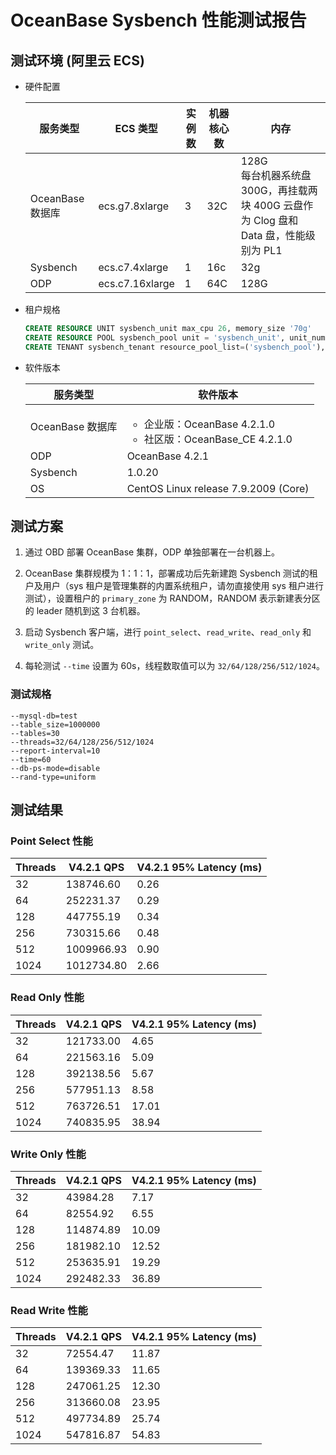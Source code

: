 # OceanBase Sysbench 性能测试报告

## 测试环境 (阿里云 ECS)

* 硬件配置  

    | 服务类型 | ECS 类型 | 实例数 | 机器核心数 | 内存 |
    | --- | --- | --- | --- | --- |
    | OceanBase 数据库 | ecs.g7.8xlarge | 3 | 32C | 128G <br>每台机器系统盘 300G，再挂载两块 400G 云盘作为 Clog 盘和 Data 盘，性能级别为 PL1|
    | Sysbench | ecs.c7.4xlarge | 1 | 16c | 32g |
    | ODP | ecs.c7.16xlarge | 1 | 64C | 128G |

* 租户规格

    ```sql
    CREATE RESOURCE UNIT sysbench_unit max_cpu 26, memory_size '70g'
    CREATE RESOURCE POOL sysbench_pool unit = 'sysbench_unit', unit_num = 1, zone_list=('zone1','zone2','zone3');
    CREATE TENANT sysbench_tenant resource_pool_list=('sysbench_pool'),  zone_list('zone1', 'zone2', 'zone3'), primary_zone=RANDOM, locality='F@zone1,F@zone2,F@zone3' set variables ob_compatibility_mode='mysql', ob_tcp_invited_nodes='%';
    ```

* 软件版本  

    | 服务类型 | 软件版本 |
    | --- | --- |
    | OceanBase 数据库 | <ul><li>企业版：OceanBase 4.2.1.0</li><li>社区版：OceanBase_CE 4.2.1.0 </li></ul> |
    | ODP | OceanBase 4.2.1 |
    | Sysbench | 1.0.20 |
    | OS | CentOS Linux release 7.9.2009 (Core) |

## 测试方案

1. 通过 OBD 部署 OceanBase 集群，ODP 单独部署在一台机器上。

2. OceanBase 集群规模为 1：1：1，部署成功后先新建跑 Sysbench 测试的租户及用户（sys 租户是管理集群的内置系统租户，请勿直接使用 sys 租户进行测试），设置租户的 `primary_zone` 为 RANDOM，RANDOM 表示新建表分区的 leader 随机到这 3 台机器。

3. 启动 Sysbench 客户端，进行 `point_select`、`read_write`、`read_only` 和 `write_only` 测试。

4. 每轮测试 `--time` 设置为 60s，线程数取值可以为 `32/64/128/256/512/1024`。

### 测试规格

```shell
--mysql-db=test 
--table_size=1000000 
--tables=30 
--threads=32/64/128/256/512/1024 
--report-interval=10 
--time=60
--db-ps-mode=disable
--rand-type=uniform
```

## 测试结果

### Point Select 性能

| Threads | V4.2.1 QPS | V4.2.1 95% Latency (ms) |
| --- | --- | --- |
| 32 | 138746.60 | 0.26 |
| 64 | 252231.37 | 0.29 |
| 128 | 447755.19 | 0.34 |
| 256 | 730315.66 | 0.48 |
| 512 | 1009966.93 | 0.90 |
| 1024 | 1012734.80 | 2.66 |

### Read Only 性能

| Threads | V4.2.1 QPS | V4.2.1 95% Latency (ms) |
| --- | --- | --- |
| 32 | 121733.00 | 4.65 |
| 64 | 221563.16 | 5.09 |
| 128 | 392138.56 | 5.67 |
| 256 | 577951.13 | 8.58 |
| 512 | 763726.51 | 17.01 |
| 1024 | 740835.95 | 38.94 |

### Write Only 性能

| Threads | V4.2.1 QPS | V4.2.1 95% Latency (ms) |
| --- | --- | --- |
| 32 | 43984.28 | 7.17 |
| 64 | 82554.92 | 6.55 |
| 128 | 114874.89 | 10.09 |
| 256 | 181982.10 | 12.52 |
| 512 | 253635.91 | 19.29 |
| 1024 | 292482.33 | 36.89 |

### Read Write 性能

| Threads | V4.2.1 QPS | V4.2.1 95% Latency (ms) |
| --- | --- | --- |
| 32 | 72554.47 | 11.87 |
| 64 | 139369.33 | 11.65 |
| 128 | 247061.25 | 12.30 |
| 256 | 313660.08 | 23.95 |
| 512 | 497734.89 | 25.74 |
| 1024 | 547816.87 | 54.83 |
